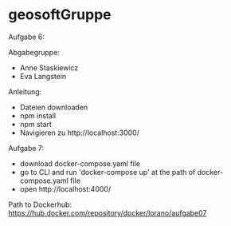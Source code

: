# geosoftGruppe
Aufgabe 6:

Abgabegruppe:
- Anne Staskiewicz
- Eva Langstein

Anleitung:
- Dateien downloaden
- npm install
- npm start
- Navigieren zu http://localhost:3000/

Aufgabe 7:

- download docker-compose.yaml file
- go to CLI and run 'docker-compose up' at the path of docker-compose.yaml file
- open http://localhost:4000/

Path to Dockerhub:
https://hub.docker.com/repository/docker/lorano/aufgabe07
